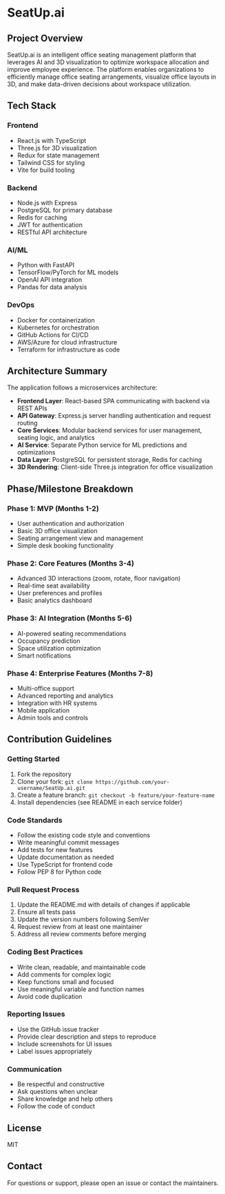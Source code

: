 # SeatUp.ai

## Project Overview
SeatUp.ai is an intelligent office seating management platform that leverages AI and 3D visualization to optimize workspace allocation and improve employee experience. The platform enables organizations to efficiently manage office seating arrangements, visualize office layouts in 3D, and make data-driven decisions about workspace utilization.

## Tech Stack

### Frontend
- React.js with TypeScript
- Three.js for 3D visualization
- Redux for state management
- Tailwind CSS for styling
- Vite for build tooling

### Backend
- Node.js with Express
- PostgreSQL for primary database
- Redis for caching
- JWT for authentication
- RESTful API architecture

### AI/ML
- Python with FastAPI
- TensorFlow/PyTorch for ML models
- OpenAI API integration
- Pandas for data analysis

### DevOps
- Docker for containerization
- Kubernetes for orchestration
- GitHub Actions for CI/CD
- AWS/Azure for cloud infrastructure
- Terraform for infrastructure as code

## Architecture Summary

The application follows a microservices architecture:

- **Frontend Layer**: React-based SPA communicating with backend via REST APIs
- **API Gateway**: Express.js server handling authentication and request routing
- **Core Services**: Modular backend services for user management, seating logic, and analytics
- **AI Service**: Separate Python service for ML predictions and optimizations
- **Data Layer**: PostgreSQL for persistent storage, Redis for caching
- **3D Rendering**: Client-side Three.js integration for office visualization

## Phase/Milestone Breakdown

### Phase 1: MVP (Months 1-2)
- User authentication and authorization
- Basic 3D office visualization
- Seating arrangement view and management
- Simple desk booking functionality

### Phase 2: Core Features (Months 3-4)
- Advanced 3D interactions (zoom, rotate, floor navigation)
- Real-time seat availability
- User preferences and profiles
- Basic analytics dashboard

### Phase 3: AI Integration (Months 5-6)
- AI-powered seating recommendations
- Occupancy prediction
- Space utilization optimization
- Smart notifications

### Phase 4: Enterprise Features (Months 7-8)
- Multi-office support
- Advanced reporting and analytics
- Integration with HR systems
- Mobile application
- Admin tools and controls

## Contribution Guidelines

### Getting Started
1. Fork the repository
2. Clone your fork: `git clone https://github.com/your-username/SeatUp.ai.git`
3. Create a feature branch: `git checkout -b feature/your-feature-name`
4. Install dependencies (see README in each service folder)

### Code Standards
- Follow the existing code style and conventions
- Write meaningful commit messages
- Add tests for new features
- Update documentation as needed
- Use TypeScript for frontend code
- Follow PEP 8 for Python code

### Pull Request Process
1. Update the README.md with details of changes if applicable
2. Ensure all tests pass
3. Update the version numbers following SemVer
4. Request review from at least one maintainer
5. Address all review comments before merging

### Coding Best Practices
- Write clean, readable, and maintainable code
- Add comments for complex logic
- Keep functions small and focused
- Use meaningful variable and function names
- Avoid code duplication

### Reporting Issues
- Use the GitHub issue tracker
- Provide clear description and steps to reproduce
- Include screenshots for UI issues
- Label issues appropriately

### Communication
- Be respectful and constructive
- Ask questions when unclear
- Share knowledge and help others
- Follow the code of conduct

## License
MIT

## Contact
For questions or support, please open an issue or contact the maintainers.
